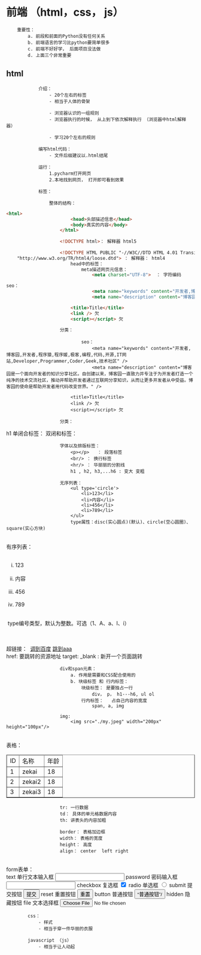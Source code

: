 # 前端 （html，css， js）

		重要性：
			a. 前段和前面的Python没有任何关系
			b. 前端语言的学习比python要简单很多
			c. 前端不好好学， 后面项目没法做
			d. 上面三个非常重要

## html


				介绍：
					- 20个左右的标签
					- 相当于人体的骨架
					
					- 浏览器认识的一组规则 
					- 浏览器执行的时候， 从上到下依次解释执行 （浏览器中html解释器）
					
					- 学习20个左右的规则
				
				编写html代码：
					- 文件后缀建议以.html结尾
				
				运行：
					1.pycharm打开网页
					2.本地找到网页， 打开即可看到效果
				
				标签：
					
					整体的结构：
	
						

```html
<html>
						<head>头部描述信息</head>
						<body>真实的内容</body>
					</html>
					
					<!DOCTYPE html>： 解释器 html5
				
					<!DOCTYPE HTML PUBLIC "-//W3C//DTD HTML 4.01 Transitional//EN"
    "http://www.w3.org/TR/html4/loose.dtd"> ： 解释器： html4
						head中的标签：
							meta描述网页元信息：
								<meta charset="UTF-8">  ： 字符编码

seo： 
								<meta name="keywords" content="开发者,博客园,开发者,程序猿,程序媛,极客,编程,代码,开源,IT网站,Developer,Programmer,Coder,Geek,技术社区" />
								<meta name="description" content="博客园是一个面向开发者的知识分享社区。自创建以来，博客园一直致力并专注于为开发者打造一个纯净的技术交流社区，推动并帮助开发者通过互联网分享知识，从而让更多开发者从中受益。博客园的使命是帮助开发者用代码改变世界。" />

						<title>Title</title>
						<link /> 欠
						<script></script> 欠
						
					分类：
```

								seo： 
									<meta name="keywords" content="开发者,博客园,开发者,程序猿,程序媛,极客,编程,代码,开源,IT网站,Developer,Programmer,Coder,Geek,技术社区" />
									<meta name="description" content="博客园是一个面向开发者的知识分享社区。自创建以来，博客园一直致力并专注于为开发者打造一个纯净的技术交流社区，推动并帮助开发者通过互联网分享知识，从而让更多开发者从中受益。博客园的使命是帮助开发者用代码改变世界。" />
	
							<title>Title</title>
							<link /> 欠
							<script></script> 欠
							
						分类：
h1
							单闭合标签：
								<meta charset="UTF-8"> 
							双闭和标签：
								<title>Title</title>
							
						字体以及排版标签：
							<p></p>   ： 段落标签
							<br/> ： 换行标签
							<hr/> ： 华丽丽的分割线
							h1 , h2, h3,...h6 : 变大 变粗
						
						无序列表：
							<ul type='circle'>
								<li>123</li>
								<li>内容</li>
								<li>456</li>
								<li>789</li>
							</ul>
							type属性：disc(实心圆点)(默认)、circle(空心圆圈)、square(实心方块)


​							
​						有序列表：
​							<ol type="i">
​								<li>123</li>
​								<li>内容</li>
​								<li>456</li>
​								<li>789</li>
​							</ol>
​							type编号类型，默认为整数。可选（1、A、a、Ⅰ、i）


​						
​						
​						超链接：
​							<!--超链接-->
​							<a href="http://www.baidu.com" target="_blank">调到百度</a>
​							<a href="./aaa.html">跳到aaa</a>
​							
							href: 要跳转的资源地址
							target: _blank : 新开一个页面跳转
							
						div和span元素：
							a. 作用是需要和CSS配合使用的
							b. 块级标签 和 行内标签：
								块级标签： 是要独占一行
									div， p， h1---h6, ul ol
								行内标签：	占自己内容的宽度
									span, a, img
						
						img:
							<img src="./my.jpeg" width="200px" height="100px"/>


​						
​						表格：
​							 <table border="1px">
​						<!--        thead ： 表头-->
​								<thead>
​						<!--           tr： 一行数据-->
​									<tr>
​						<!--                td: 单元格 写具体的内容-->
​										<td>ID</td>
​										<td>名称</td>
​										<td>年龄</td>
​									</tr>
​								</thead>
​								<tbody>
​									<tr>
​										<td>1</td>
​										<td>zekai</td>
​										<td>18</td>
​									</tr>
​									<tr>
​										<td>2</td>
​										<td>zekai2</td>
​										<td>18</td>
​									</tr>
​									<tr>
​										<td>3</td>
​										<td>zekai3</td>
​										<td>18</td>
​									</tr>
​								</tbody>
​	
							</table>
						
						tr: 一行数据
						td： 具体的单元格数据内容
						th: 讲表头的内容加粗
						
						border： 表格加边框
						width： 表格的宽度
						height： 高度
						align： center  left right


​						
​						form表单：
​							
							text	单行文本输入框	<input type="text"/>
							password	密码输入框	<input type="password"/>
							checkbox	复选框	<input type="checkbox" checked='checked'/>
							radio	单选框	<input type="radio"/>
							submit	提交按钮	<input type="submit" value='提交'/>
							reset	重置按钮	<input type="reset" value='重置'/>
							button	普通按钮	<input type="button" value=“普通按钮”/>
							hidden	隐藏按钮	<input type="hidden" value=“隐藏按钮”/>
							file	文本选择框	<input type="file"/>
				
			css：
				- 样式
				- 相当于穿一件华丽的衣服
				
			javascript （js）
				- 相当于让人动起